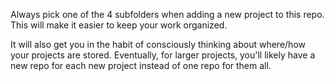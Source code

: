 Always pick one of the 4 subfolders when adding a new project to this repo. This will make it easier to keep your work organized. 

It will also get you in the habit of consciously thinking about where/how your projects are stored. Eventually, for larger projects, you'll likely have a new repo for each new project instead of one repo for them all.
